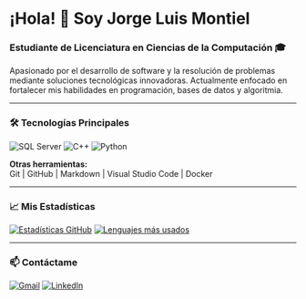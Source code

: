 # ¡Hola! 👋 Soy Jorge Luis Montiel

### Estudiante de Licenciatura en Ciencias de la Computación 🎓
Apasionado por el desarrollo de software y la resolución de problemas mediante soluciones tecnológicas innovadoras. Actualmente enfocado en fortalecer mis habilidades en programación, bases de datos y algoritmia.

---

### 🛠️ Tecnologías Principales

![SQL Server](https://img.shields.io/badge/Microsoft_SQL_Server-CC2927?style=for-the-badge&logo=microsoft-sql-server&logoColor=white)
![C++](https://img.shields.io/badge/C%2B%2B-00599C?style=for-the-badge&logo=c%2B%2B&logoColor=white)
![Python](https://img.shields.io/badge/Python-3776AB?style=for-the-badge&logo=python&logoColor=white)

**Otras herramientas:**  
Git | GitHub | Markdown | Visual Studio Code | Docker

---

### 📈 Mis Estadísticas

[![Estadísticas GitHub](https://github-readme-stats.vercel.app/api?username=jlmontiel&show_icons=true&theme=radical)](https://github.com/jlmontiel)
[![Lenguajes más usados](https://github-readme-stats.vercel.app/api/top-langs/?username=jlmontiel&layout=compact&theme=radical)](https://github.com/jlmontiel)

---

### 📫 Contáctame

[![Gmail](https://img.shields.io/badge/Gmail-D14836?style=for-the-badge&logo=gmail&logoColor=white)](mailto:jorgelmc05@gmail.com)
[![LinkedIn](https://img.shields.io/badge/LinkedIn-0077B5?style=for-the-badge&logo=linkedin&logoColor=white)](https://www.linkedin.com/in/jorge-luis-montiel-0a4a04308/)
